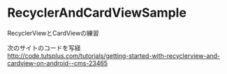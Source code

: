 RecyclerAndCardViewSample
===

RecyclerViewとCardViewの練習

次のサイトのコードを写経  
http://code.tutsplus.com/tutorials/getting-started-with-recyclerview-and-cardview-on-android--cms-23465
